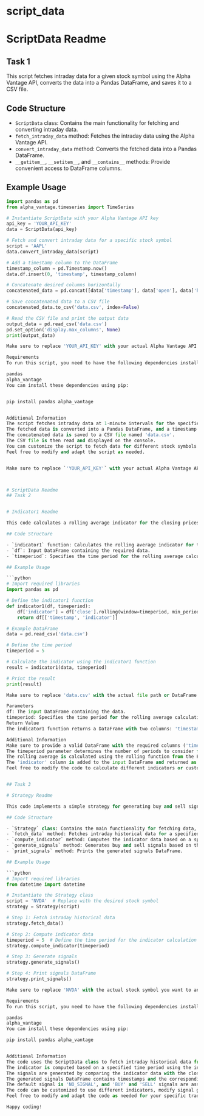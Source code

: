 # script_data

# ScriptData Readme
## Task 1
This script fetches intraday data for a given stock symbol using the Alpha Vantage API, converts the data into a Pandas DataFrame, and saves it to a CSV file.

## Code Structure

- `ScriptData` class: Contains the main functionality for fetching and converting intraday data.
- `fetch_intraday_data` method: Fetches the intraday data using the Alpha Vantage API.
- `convert_intraday_data` method: Converts the fetched data into a Pandas DataFrame.
- `__getitem__`, `__setitem__`, and `__contains__` methods: Provide convenient access to DataFrame columns.

## Example Usage

```python
import pandas as pd
from alpha_vantage.timeseries import TimeSeries

# Instantiate ScriptData with your Alpha Vantage API key
api_key = 'YOUR_API_KEY'
data = ScriptData(api_key)

# Fetch and convert intraday data for a specific stock symbol
script = 'AAPL'
data.convert_intraday_data(script)

# Add a timestamp column to the DataFrame
timestamp_column = pd.Timestamp.now() 
data.df.insert(0, 'timestamp', timestamp_column)

# Concatenate desired columns horizontally
concatenated_data = pd.concat([data['timestamp'], data['open'], data['high'], data['low'], data['close'], data['volume']], axis=1)

# Save concatenated data to a CSV file
concatenated_data.to_csv('data.csv', index=False)

# Read the CSV file and print the output data
output_data = pd.read_csv('data.csv')
pd.set_option('display.max_columns', None)
print(output_data)

Make sure to replace 'YOUR_API_KEY' with your actual Alpha Vantage API key.

Requirements
To run this script, you need to have the following dependencies installed:

pandas
alpha_vantage
You can install these dependencies using pip:


pip install pandas alpha_vantage


Additional Information
The script fetches intraday data at 1-minute intervals for the specified stock symbol.
The fetched data is converted into a Pandas DataFrame, and a timestamp column is added.
The concatenated data is saved to a CSV file named 'data.csv'.
The CSV file is then read and displayed on the console.
You can customize the script to fetch data for different stock symbols or time intervals as per your requirements.
Feel free to modify and adapt the script as needed.


Make sure to replace `'YOUR_API_KEY'` with your actual Alpha Vantage API key in the code and provide any additional information or instructions you think would be helpful for users.



# ScriptData Readme
## Task 2


# Indicator1 Readme

This code calculates a rolling average indicator for the closing prices in a DataFrame using a specified time period.

## Code Structure

- `indicator1` function: Calculates the rolling average indicator for the closing prices in the DataFrame.
- `df`: Input DataFrame containing the required data.
- `timeperiod`: Specifies the time period for the rolling average calculation.

## Example Usage

```python
# Import required libraries
import pandas as pd

# Define the indicator1 function
def indicator1(df, timeperiod):
    df['indicator'] = df['close'].rolling(window=timeperiod, min_periods=1).mean()
    return df[['timestamp', 'indicator']]

# Example DataFrame
data = pd.read_csv('data.csv')

# Define the time period
timeperiod = 5

# Calculate the indicator using the indicator1 function
result = indicator1(data, timeperiod)

# Print the result
print(result)

Make sure to replace 'data.csv' with the actual file path or DataFrame variable that contains your data.

Parameters
df: The input DataFrame containing the data.
timeperiod: Specifies the time period for the rolling average calculation.
Return Value
The indicator1 function returns a DataFrame with two columns: 'timestamp' and 'indicator'. The 'timestamp' column contains the timestamps from the original DataFrame, and the 'indicator' column contains the calculated rolling average indicator values.

Additional Information
Make sure to provide a valid DataFrame with the required columns ('timestamp' and 'close') to the indicator1 function.
The timeperiod parameter determines the number of periods to consider for the rolling average calculation.
The rolling average is calculated using the rolling function from the Pandas library.
The 'indicator' column is added to the input DataFrame and returned as part of the result.
Feel free to modify the code to calculate different indicators or customize the rolling window size as per your requirements.


## Task 3

# Strategy Readme

This code implements a simple strategy for generating buy and sell signals based on the comparison of a specified indicator with the closing prices of a stock.

## Code Structure

- `Strategy` class: Contains the main functionality for fetching data, computing indicators, generating signals, and printing them.
- `fetch_data` method: Fetches intraday historical data for a specified stock symbol using the `ScriptData` class.
- `compute_indicator` method: Computes the indicator data based on a specified time period.
- `generate_signals` method: Generates buy and sell signals based on the comparison of the indicator data with the closing prices.
- `print_signals` method: Prints the generated signals DataFrame.

## Example Usage

```python
# Import required libraries
from datetime import datetime

# Instantiate the Strategy class
script = 'NVDA'  # Replace with the desired stock symbol
strategy = Strategy(script)

# Step 1: Fetch intraday historical data
strategy.fetch_data()

# Step 2: Compute indicator data
timeperiod = 5  # Define the time period for the indicator calculation
strategy.compute_indicator(timeperiod)

# Step 3: Generate signals
strategy.generate_signals()

# Step 4: Print signals DataFrame
strategy.print_signals()

Make sure to replace 'NVDA' with the actual stock symbol you want to analyze.

Requirements
To run this script, you need to have the following dependencies installed:

pandas
alpha_vantage
You can install these dependencies using pip:

pip install pandas alpha_vantage


Additional Information
The code uses the ScriptData class to fetch intraday historical data from the Alpha Vantage API.
The indicator is computed based on a specified time period using the indicator1 function.
The signals are generated by comparing the indicator data with the closing prices.
The generated signals DataFrame contains timestamps and the corresponding buy or sell signals.
The default signal is 'NO_SIGNAL', and 'BUY' and 'SELL' signals are assigned based on the comparison of the indicator with the previous closing price.
The code can be customized to use different indicators, modify signal generation criteria, or incorporate additional analysis.
Feel free to modify and adapt the code as needed for your specific trading strategy.

Happy coding!

